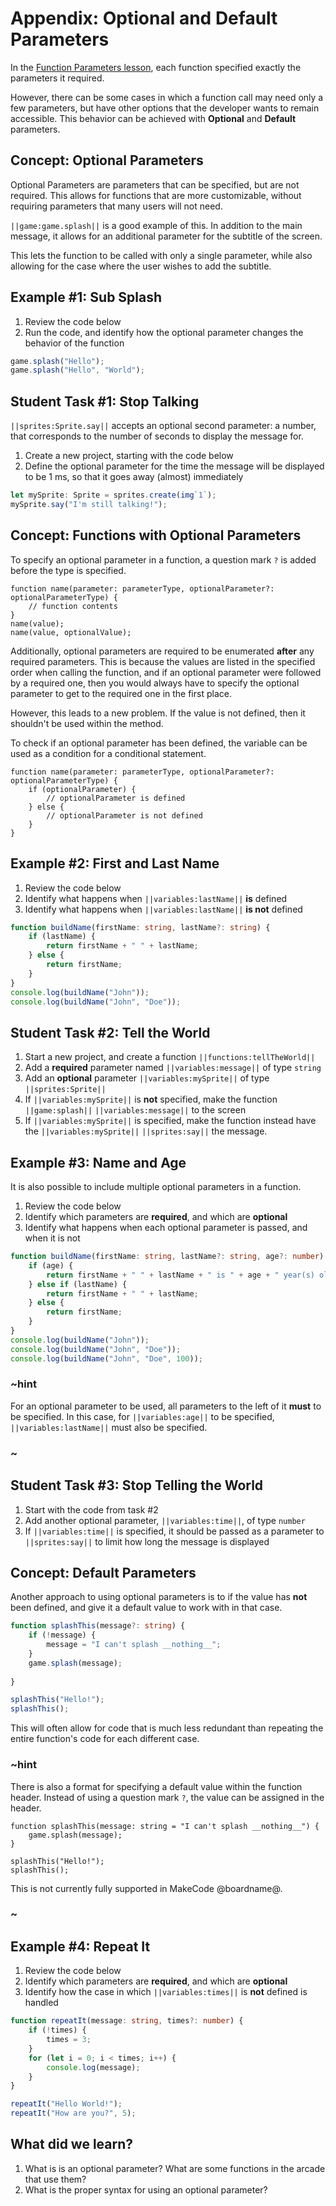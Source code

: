 # Appendix: Optional and Default Parameters

In the [Function Parameters lesson](/courses/csintro3/functions/parameters), each function specified exactly the parameters it required.

However, there can be some cases in which a function call may need only a few parameters, but have other options that the developer wants to remain accessible. This behavior can be achieved with **Optional** and **Default** parameters.

## Concept: Optional Parameters

Optional Parameters are parameters that can be specified, but are not required. This allows for functions that are more customizable, without requiring parameters that many users will not need.

``||game:game.splash||`` is a good example of this. In addition to the main message, it allows for an additional parameter for the subtitle of the screen.

This lets the function to be called with only a single parameter, while also allowing for the case where the user wishes to add the subtitle.

## Example #1: Sub Splash

1. Review the code below
2. Run the code, and identify how the optional parameter changes the behavior of the function

```typescript
game.splash("Hello");
game.splash("Hello", "World");
```

## Student Task #1: Stop Talking

``||sprites:Sprite.say||`` accepts an optional second parameter: a number, that corresponds to the number of seconds to display the message for.

1. Create a new project, starting with the code below
2. Define the optional parameter for the time the message will be displayed to be 1 ms, so that it goes away (almost) immediately

```typescript
let mySprite: Sprite = sprites.create(img`1`);
mySprite.say("I'm still talking!");
```

## Concept: Functions with Optional Parameters

To specify an optional parameter in a function, a question mark ``?`` is added before the type is specified.

```typescript-ignore
function name(parameter: parameterType, optionalParameter?: optionalParameterType) {
    // function contents
}
name(value);
name(value, optionalValue);
```

Additionally, optional parameters are required to be enumerated **after** any required parameters. This is because the values are listed in the specified order when calling the function, and if an optional parameter were followed by a required one, then you would always have to specify the optional parameter to get to the required one in the first place.

However, this leads to a new problem. If the value is not defined, then it shouldn't be used within the method.

To check if an optional parameter has been defined, the variable can be used as a condition for a conditional statement.

```typescript-ignore
function name(parameter: parameterType, optionalParameter?: optionalParameterType) {
    if (optionalParameter) {
        // optionalParameter is defined
    } else {
        // optionalParameter is not defined
    }
}
```

## Example #2: First and Last Name

1. Review the code below
2. Identify what happens when ``||variables:lastName||`` **is** defined
3. Identify what happens when ``||variables:lastName||`` **is not** defined

```typescript
function buildName(firstName: string, lastName?: string) {
    if (lastName) {
        return firstName + " " + lastName;
    } else {
        return firstName;
    }
}
console.log(buildName("John"));
console.log(buildName("John", "Doe"));
```

## Student Task #2: Tell the World

1. Start a new project, and create a function ``||functions:tellTheWorld||``
2. Add a **required** parameter named ``||variables:message||`` of type ``string``
3. Add an **optional** parameter ``||variables:mySprite||`` of type ``||sprites:Sprite||``
4. If ``||variables:mySprite||`` is **not** specified, make the function ``||game:splash||`` ``||variables:message||`` to the screen
5. If ``||variables:mySprite||`` is specified, make the function instead have the ``||variables:mySprite||`` ``||sprites:say||`` the message.

## Example #3: Name and Age

It is also possible to include multiple optional parameters in a function.

1. Review the code below
2. Identify which parameters are **required**, and which are **optional**
3. Identify what happens when each optional parameter is passed, and when it is not

```typescript
function buildName(firstName: string, lastName?: string, age?: number) {
    if (age) {
        return firstName + " " + lastName + " is " + age + " year(s) old";
    } else if (lastName) {
        return firstName + " " + lastName;
    } else {
        return firstName;
    }
}
console.log(buildName("John"));
console.log(buildName("John", "Doe"));
console.log(buildName("John", "Doe", 100));
```

### ~hint

For an optional parameter to be used, all parameters to the left of it **must** to be specified. In this case, for ``||variables:age||`` to be specified, ``||variables:lastName||`` must also be specified.

### ~

## Student Task #3: Stop Telling the World

1. Start with the code from task #2
2. Add another optional parameter, ``||variables:time||``, of type ``number``
3. If ``||variables:time||`` is specified, it should be passed as a parameter to ``||sprites:say||`` to limit how long the message is displayed

## Concept: Default Parameters

Another approach to using optional parameters is to if the value has **not** been defined, and give it a default value to work with in that case.

```typescript
function splashThis(message?: string) {
    if (!message) {
        message = "I can't splash __nothing__";
    }
    game.splash(message);
    
}

splashThis("Hello!");
splashThis();
```

This will often allow for code that is much less redundant than repeating the entire function's code for each different case.

### ~hint

There is also a format for specifying a default value within the function header. Instead of using a question mark ``?``, the value can be assigned in the header.

```typescript-ignore
function splashThis(message: string = "I can't splash __nothing__") {
    game.splash(message);
}

splashThis("Hello!");
splashThis();
```

This is not currently fully supported in MakeCode @boardname@.

### ~

## Example #4: Repeat It

1. Review the code below
2. Identify which parameters are **required**, and which are **optional**
3. Identify how the case in which ``||variables:times||`` is **not** defined is handled

```typescript
function repeatIt(message: string, times?: number) {
    if (!times) {
        times = 3;
    }
	for (let i = 0; i < times; i++) {
		console.log(message);
	}
}

repeatIt("Hello World!");
repeatIt("How are you?", 5);
```

## What did we learn?

1. What is is an optional parameter? What are some functions in the arcade that use them?
2. What is the proper syntax for using an optional parameter?
